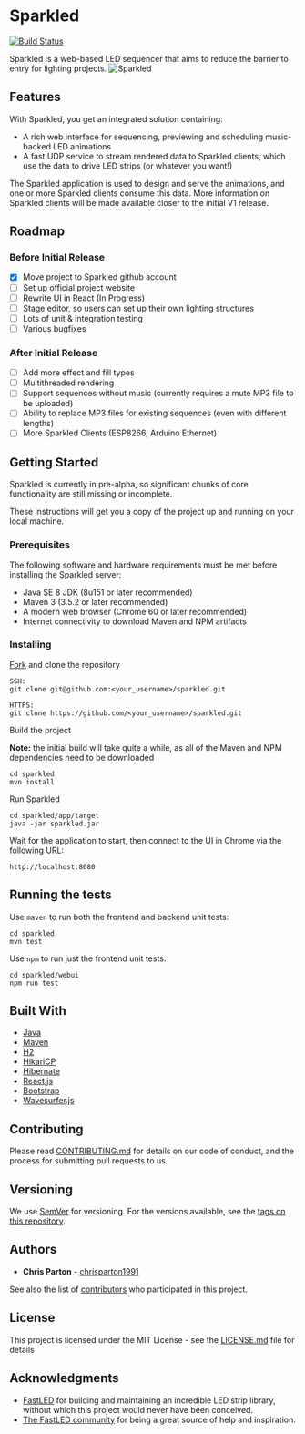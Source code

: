 # Sparkled
[![Build Status](https://travis-ci.org/sparkled/sparkled.svg?branch=master)](https://travis-ci.org/sparkled/sparkled)

Sparkled is a web-based LED sequencer that aims to reduce the barrier to entry for lighting projects.
![Sparkled](https://github.com/sparkled/sparkled/raw/gh-pages/images/sparkled-screenshot.jpg "Sparkled")

## Features
With Sparkled, you get an integrated solution containing:
 * A rich web interface for sequencing, previewing and scheduling music-backed LED animations
 * A fast UDP service to stream rendered data to Sparkled clients, which use the data to drive LED strips (or whatever you want!)

The Sparkled application is used to design and serve the animations, and one or more Sparkled clients consume this data. More information on Sparkled clients will be made available closer to the initial V1 release.

## Roadmap
### Before Initial Release
- [x] Move project to Sparkled github account
- [ ] Set up official project website
- [ ] Rewrite UI in React (In Progress)
- [ ] Stage editor, so users can set up their own lighting structures
- [ ] Lots of unit & integration testing
- [ ] Various bugfixes

### After Initial Release
- [ ] Add more effect and fill types
- [ ] Multithreaded rendering
- [ ] Support sequences without music (currently requires a mute MP3 file to be uploaded)
- [ ] Ability to replace MP3 files for existing sequences (even with different lengths)
- [ ] More Sparkled Clients (ESP8266, Arduino Ethernet)

## Getting Started
Sparkled is currently in pre-alpha, so significant chunks of core functionality are still missing or incomplete.

These instructions will get you a copy of the project up and running on your local machine.

### Prerequisites
The following software and hardware requirements must be met before installing the Sparkled server:
* Java SE 8 JDK (8u151 or later recommended)
* Maven 3 (3.5.2 or later recommended)
* A modern web browser (Chrome 60 or later recommended)
* Internet connectivity to download Maven and NPM artifacts

### Installing
[Fork](https://help.github.com/articles/fork-a-repo) and clone the repository
```
SSH:
git clone git@github.com:<your_username>/sparkled.git

HTTPS:
git clone https://github.com/<your_username>/sparkled.git
```

Build the project

**Note:** the initial build will take quite a while, as all of the Maven and NPM dependencies need to be downloaded
```
cd sparkled
mvn install
```

Run Sparkled
```
cd sparkled/app/target
java -jar sparkled.jar
```

Wait for the application to start, then connect to the UI in Chrome via the following URL:
```
http://localhost:8080
```

## Running the tests
Use `maven` to run both the frontend and backend unit tests:
```
cd sparkled
mvn test
```

Use `npm` to run just the frontend unit tests:
```
cd sparkled/webui
npm run test
```

## Built With
* [Java](https://java.com)
* [Maven](https://maven.apache.org)
* [H2](https://www.h2database.com)
* [HikariCP](https://github.com/brettwooldridge/HikariCP)
* [Hibernate](https://hibernate.org)
* [React.js](https://reactjs.org)
* [Bootstrap](https://getbootstrap.com)
* [Wavesurfer.js](https://wavesurfer-js.org)

## Contributing
Please read [CONTRIBUTING.md](#todo:add-contributing) for details on our code of conduct, and the process for submitting pull requests to us.

## Versioning
We use [SemVer](http://semver.org/) for versioning. For the versions available, see the [tags on this repository](https://github.com/sparkled/sparkled/tags). 

## Authors
* **Chris Parton** - [chrisparton1991](https://github.com/chrisparton1991)

See also the list of [contributors](https://github.com/sparkled/sparkled/contributors) who participated in this project.

## License
This project is licensed under the MIT License - see the [LICENSE.md](LICENSE.md) file for details

## Acknowledgments
* [FastLED](http://fastled.io) for building and maintaining an incredible LED strip library, without which this project would never have been conceived.
* [The FastLED community](https://plus.google.com/communities/109127054924227823508) for being a great source of help and inspiration.
